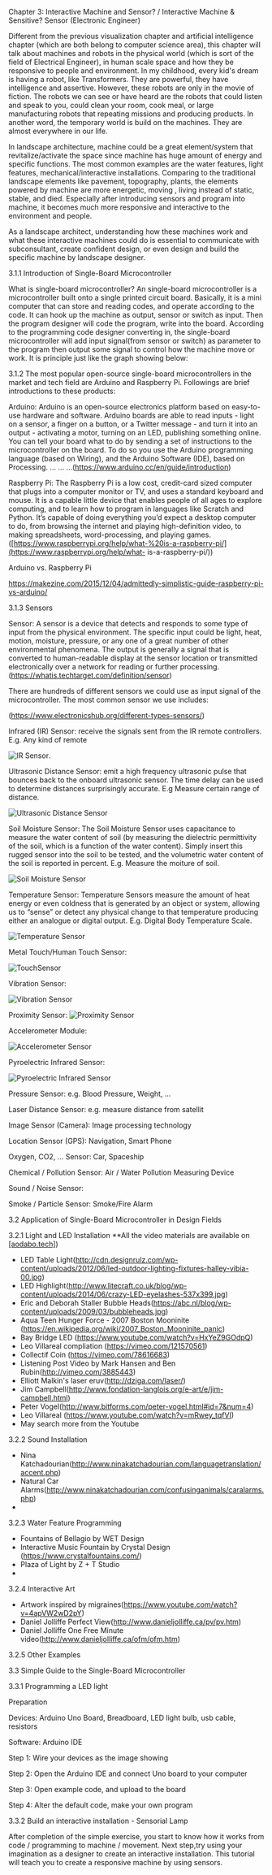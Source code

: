 Chapter 3: Interactive Machine and Sensor? / Interactive Machine & Sensitive? Sensor (Electronic Engineer)

Different from the previous visualization chapter and artificial intelligence chapter (which are both belong to computer science area), this chapter will talk about machines and robots in the physical world (which is sort of the field of Electrical Engineer), in human scale space and how they be responsive to people and environment. In my childhood, every kid's dream is having a robot, like Transformers. They are powerful, they have intelligence and assertive. However, these robots are only in the movie of fiction. The robots we can see or have heard are the robots that could listen and speak to you, could clean your room, cook meal, or large manufacturing robots that repeating missions and producing products. In another word, the temporary world is build on the machines. They are almost everywhere in our life.

In landscape architecture, machine could be a great element/system that revitalize/activate the space since machine has huge amount of energy and specific functions. The most common examples are the water features, light features, mechanical/interactive installations. Comparing to the traditional landscape elements like pavement, topography, plants, the elements powered by machine are more energetic, moving , living instead of static, stable, and died. Especially after introducing sensors and program into machine, it becomes much more responsive and interactive to the environment and people. 

As a landscape architect, understanding how these machines work and what these interactive machines could do is essential to communicate with subconsultant, create confident design, or even design and build the specific machine by landscape designer.

3.1.1 Introduction of Single-Board Microcontroller

What is single-board microcontroller? An single-board microcontroller is a microcontroller built onto a single printed circuit board. Basically, it is a mini computer that can store and reading codes, and operate according to the code. It can hook up the machine as output, sensor or switch as input. Then the program designer will code the program, write into the board. According to the programming code designer converting in, the single-board microcontroller will add input signal(from sensor or switch) as parameter to the program then output some signal to control how the machine move or work. It is principle just like the graph showing below:

3.1.2 The most popular open-source single-board microcontrollers in the market and tech field are Arduino and Raspberry Pi. Followings are brief introductions to these products:

Arduino: Arduino is an open-source electronics platform based on easy-to-use hardware and software. Arduino boards are able to read inputs - light on a sensor, a finger on a button, or a Twitter message - and turn it  into an output - activating a motor, turning on an LED, publishing something online. You can tell your board what to do by sending a set of instructions to the microcontroller on the board. To do so you use the Arduino programming language (based on Wiring), and the Arduino Software (IDE), based on Processing. ... ... ...(https://www.arduino.cc/en/guide/introduction)

Raspberry Pi: The Raspberry Pi is a low cost, credit-card sized computer that plugs into a computer monitor or TV, and uses a standard keyboard and mouse. It is a capable little device that enables people of all ages to explore computing, and to learn how to program in languages like Scratch and Python. It’s capable of doing everything you’d expect a desktop computer to do, from browsing the internet and playing high-definition video, to making spreadsheets, word-processing, and playing games. ([https://www.raspberrypi.org/help/what-%20is-a-raspberry-pi/](https://www.raspberrypi.org/help/what- is-a-raspberry-pi/))

Arduino vs. Raspberry Pi

https://makezine.com/2015/12/04/admittedly-simplistic-guide-raspberry-pi-vs-arduino/



3.1.3 Sensors

Sensor: A sensor is a device that detects and responds to some type of input from the physical environment. The specific input could be light, heat, motion, moisture, pressure, or any one of a great number of other environmental phenomena. The output is generally a signal that is converted to human-readable display at the sensor location or transmitted electronically over a network for reading or further processing. (https://whatis.techtarget.com/definition/sensor)

There are hundreds of different sensors we could use as input signal of the microcontroller. The most common sensor we use includes: 

(https://www.electronicshub.org/different-types-sensors/)

Infrared (IR) Sensor: receive the signals sent from the IR remote controllers. E.g. Any kind of remote

![IR Sensor](https://hackster.imgix.net/uploads/attachments/471152/obstacle-avoidance-tracking-infrared-sensor-module_S9CxCA7UqZ.jpg?auto=compress&w=900&h=675&fit=min&fm=jpg).

Ultrasonic Distance Sensor: emit a high frequency ultrasonic pulse that bounces back to the onboard ultrasonic sensor. The time delay can be used to determine distances surprisingly accurate. E.g Measure certain range of distance.

![Ultrasonic Distance Sensor](https://cdn.sparkfun.com//assets/parts/1/3/5/0/8/15569-Ultrasonic_Distance_Sensor_-_HC-SR04-01a.jpg)

Soil Moisture Sensor: The Soil Moisture Sensor uses capacitance to measure the water content of soil (by measuring the dielectric permittivity of the soil, which is a function of the water content). Simply insert this rugged sensor into the soil to be tested, and the volumetric water content of the soil is reported in percent. E.g. Measure the moiture of soil.

![Soil Moisture Sensor](https://media.ncd.io/sites/2/20180301093006/ADC121C021-SMS-I2CS_1.png)

Temperature Sensor: Temperature Sensors measure the amount of heat energy or even coldness that is generated by an object or system, allowing us to “sense” or detect any physical change to that temperature producing either an analogue or digital output. E.g. Digital Body Temperature Scale.

![Temperature Sensor](https://www.electronics-tutorials.ws/wp-content/uploads/2018/05/io-io55a.jpg)


Metal Touch/Human Touch Sensor:

![TouchSensor](https://imgaz.staticbg.com/thumb/large/upload/2012/lidanpo/SKU117322%20(1).jpg)

Vibration Sensor:

![Vibration Sensor](https://images-na.ssl-images-amazon.com/images/I/61lsguaHTiL._SL1100_.jpg)

Proximity Sensor: ![Proximity Sensor](https://www.ato.com/content/images/thumbs/0000925_proximity-sensor-capacitive-m12-pnp_550.jpeg)

Accelerometer Module: 

![Accelerometer Sensor](https://www.smart-prototyping.com/image/cache/data/SKU%20Photos/10100071/DSC_0281-750x750.JPG)

Pyroelectric Infrared Sensor:

![Pyroelectric Infrared Sensor](https://image.made-in-china.com/202f0j00itMYQmlIVgcT/Cheap-PIR500bp-Pyroelectric-Infrared-PIR-Sensor-for-Light-Dependent-Control-Light.jpg)

Pressure Sensor: e.g. Blood Pressure, Weight, ...

Laser Distance Sensor: e.g. measure distance from satellit

Image Sensor (Camera): Image processing technology

Location Sensor (GPS): Navigation, Smart Phone

Oxygen, CO2, ... Sensor: Car, Spaceship

Chemical / Pollution Sensor: Air / Water Pollution Measuring Device

Sound / Noise Sensor: 

Smoke / Particle Sensor: Smoke/Fire Alarm



3.2 Application of Single-Board Microcontroller in Design Fields

3.2.1 Light and LED Installation  **All the video materials are available on [[aodabo.tech]](aodabo.tech))

-  LED Table Light(http://cdn.designrulz.com/wp-content/uploads/2012/06/led-outdoor-lighting-fixtures-halley-vibia-00.jpg)
- LED Highlight(http://www.litecraft.co.uk/blog/wp-content/uploads/2014/06/crazy-LED-eyelashes-537x399.jpg)
- Eric and Deborah Staller Bubble Heads(https://abc.nl/blog/wp-content/uploads/2009/03/bubbleheads.jpg)
- Aqua Teen Hunger Force - 2007 Boston Mooninite (https://en.wikipedia.org/wiki/2007_Boston_Mooninite_panic)
- Bay Bridge LED (https://www.youtube.com/watch?v=HxYeZ9GOdpQ)
- Leo Villareal compliation (https://vimeo.com/121570561)
- Collectif Coin (https://vimeo.com/78616683)
- Listening Post Video by Mark Hansen and Ben Rubin(http://vimeo.com/3885443)
- Elliott Malkin's laser eruv(http://dziga.com/laser/)
- Jim Campbell(http://www.fondation-langlois.org/e-art/e/jim-campbell.html)
- Peter Vogel(http://www.bitforms.com/peter-vogel.html#id=7&num=4)
- Leo Villareal (https://www.youtube.com/watch?v=mRwey_tqfVI)
- May search more from the Youtube

3.2.2 Sound Installation

- Nina Katchadourian(http://www.ninakatchadourian.com/languagetranslation/accent.php)
- Natural Car Alarms(http://www.ninakatchadourian.com/confusinganimals/caralarms.php)
- 

3.2.3 Water Feature Programming

- Fountains of Bellagio by WET Design
- Interactive Music Fountain by Crystal Design (https://www.crystalfountains.com/)
- Plaza of Light by Z + T Studio
- 

3.2.4 Interactive Art

- Artwork inspired by migraines(https://www.youtube.com/watch?v=4apVW2wD2pY)
- Daniel Jolliffe Perfect View(http://www.danieljolliffe.ca/pv/pv.htm)
- Daniel Jolliffe One Free Minute video(http://www.danieljolliffe.ca/ofm/ofm.htm)

3.2.5 Other Examples





3.3 Simple Guide to the Single-Board Microcontroller

3.3.1 Programming a LED light

Preparation

Devices: Arduino Uno Board, Breadboard, LED light bulb, usb cable, resistors

Software: Arduino IDE

Step 1: Wire your devices as the image showing

Step 2: Open the Arduino IDE and connect Uno board to your computer

Step 3: Open example code, and upload to the board

Step 4: Alter the default code, make your own program



3.3.2 Build an interactive installation - Sensorial Lamp

After completion of the simple exercise, you start to know how it works from code / programming to machine / movement. Next step,try using your imagination as a designer to create an interactive installation. This tutorial will teach you to create a responsive machine by using sensors.















